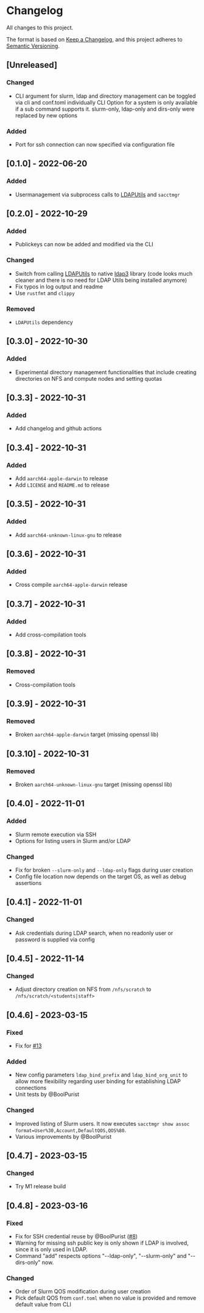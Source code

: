 # Changelog
All changes to this project.

The format is based on [Keep a Changelog](https://keepachangelog.com/en/1.0.0/),
and this project adheres to [Semantic Versioning](https://semver.org/spec/v2.0.0.html).

## [Unreleased]

### Changed

- CLI argument for slurm, ldap and directory management can be toggled via cli and conf.toml individually
  CLI Option for a system is only available if a sub command supports it.
  slurm-only, ldap-only and dirs-only were replaced by new options

### Added

- Port for ssh connection can now specified via configuration file

## [0.1.0] - 2022-06-20

### Added
- Usermanagement via subprocess calls to [LDAPUtils](https://wiki.debian.org/LDAP/LDAPUtils) and `sacctmgr`

## [0.2.0] - 2022-10-29
### Added
- Publickeys can now be added and modified via the CLI

### Changed
- Switch from calling [LDAPUtils](https://wiki.debian.org/LDAP/LDAPUtils) to native [ldap3](https://docs.rs/ldap3/latest/ldap3/) library (code looks much cleaner and there is no need for LDAP Utils being installed anymore)
- Fix typos in log output and readme
- Use `rustfmt` and `clippy`

### Removed
- `LDAPUtils` dependency

## [0.3.0] - 2022-10-30
### Added
- Experimental directory management functionalities that include creating directories on NFS and compute nodes and setting quotas 

## [0.3.3] - 2022-10-31
### Added
- Add changelog and github actions

## [0.3.4] - 2022-10-31
### Added
- Add `aarch64-apple-darwin` to release
- Add `LICENSE` and `README.md` to release

## [0.3.5] - 2022-10-31
### Added
- Add `aarch64-unknown-linux-gnu` to release

## [0.3.6] - 2022-10-31
### Added
- Cross compile `aarch64-apple-darwin` release

## [0.3.7] - 2022-10-31
### Added
- Add cross-compilation tools

## [0.3.8] - 2022-10-31
### Removed
- Cross-compilation tools

## [0.3.9] - 2022-10-31
### Removed
- Broken `aarch64-apple-darwin` target (missing openssl lib)

## [0.3.10] - 2022-10-31
### Removed
- Broken `aarch64-unknown-linux-gnu` target (missing openssl lib)

## [0.4.0] - 2022-11-01
### Added
- Slurm remote execution via SSH 
- Options for listing users in Slurm and/or LDAP

### Changed
- Fix for broken `--slurm-only` and `--ldap-only` flags during user creation
- Config file location now depends on the target OS, as well as debug assertions

## [0.4.1] - 2022-11-01
### Changed
- Ask credentials during LDAP search, when no readonly user or password is supplied via config

## [0.4.5] - 2022-11-14
### Changed
- Adjust directory creation on NFS from `/nfs/scratch` to `/nfs/scratch/<students|staff>` 

## [0.4.6] - 2023-03-15
### Fixed
- Fix for [#13](https://github.com/th-nuernberg/usermgmt/issues/13)

### Added
- New config parameters `ldap_bind_prefix` and `ldap_bind_org_unit` to allow more flexibility regarding user binding for establishing LDAP connections
- Unit tests by @BoolPurist

### Changed
- Improved listing of Slurm users. It now executes `sacctmgr show assoc format=User%30,Account,DefaultQOS,QOS%80`.  
- Various improvements by @BoolPurist

## [0.4.7] - 2023-03-15
### Changed
- Try M1 release build

## [0.4.8] - 2023-03-16

### Fixed

- Fix for SSH credential reuse by @BoolPurist ([#8](https://github.com/th-nuernberg/usermgmt/issues/8))
- Warning for missing ssh public key is only shown if LDAP is involved, since it is only used in LDAP.
- Command "add" respects options "--ldap-only", "--slurm-only" and "--dirs-only" now.

### Changed
- Order of Slurm QOS modification during user creation
- Pick default QOS from `conf.toml` when no value is provided and remove default value from CLI
